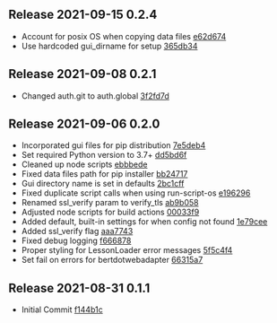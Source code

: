 ## Release 2021-09-15 0.2.4

- Account for posix OS when copying data files [e62d674](git@github.com:berttejeda/bert.bill/commit/e62d674d12f2b1ca1cbb767f8d06981982b84065)
- Use hardcoded gui_dirname for setup [365db34](git@github.com:berttejeda/bert.bill/commit/365db34837049f2d997ae324c805e2748cb6b4e0)

## Release 2021-09-08 0.2.1

- Changed auth.git to auth.global [3f2fd7d](git@github.com:berttejeda/bert.bill/commit/3f2fd7d3aef6cb2bae3c59bdad6ee4d790ad0e32)

## Release 2021-09-06 0.2.0

- Incorporated gui files for pip distribution [7e5deb4](git@github.com:berttejeda/bert.bill/commit/7e5deb4b9868543652d274bb8b3551f59214124f)
- Set required Python version to 3.7+ [dd5bd6f](git@github.com:berttejeda/bert.bill/commit/dd5bd6fff7283aa5b4116afc0b45e90697103cec)
- Cleaned up node scripts [ebbbede](git@github.com:berttejeda/bert.bill/commit/ebbbedeeaec10940c77565ad079929f18ef63686)
- Fixed data files path for pip installer [bb24717](git@github.com:berttejeda/bert.bill/commit/bb24717a637a0ec7c5dccaa9d541b106358a2b04)
- Gui directory name is set in defaults [2bc1cff](git@github.com:berttejeda/bert.bill/commit/2bc1cffb06cde7f4ae06cc21f9e50e9d5ee6683e)
- Fixed duplicate script calls when using run-script-os [e196296](git@github.com:berttejeda/bert.bill/commit/e1962960fac4e19b0877949962914676177726ac)
- Renamed ssl_verify param to verify_tls [ab9b058](git@github.com:berttejeda/bert.bill/commit/ab9b058c61f59ad3593efb029dd6ea6b6f3e1a7c)
- Adjusted node scripts for build actions [00033f9](git@github.com:berttejeda/bert.bill/commit/00033f97fd38916e42580db2b5490e150058f363)
- Added default, built-in settings for when config not found [1e79cee](git@github.com:berttejeda/bert.bill/commit/1e79cee0b93141c0f584a5cccb776df1d703631e)
- Added ssl_verify flag [aaa7743](git@github.com:berttejeda/bert.bill/commit/aaa7743c454ac4ea6a4c02f8dc85b8a763fc0419)
- Fixed debug logging [f666878](git@github.com:berttejeda/bert.bill/commit/f6668784bf0cfd98916680d8caabe8a57fdf404a)
- Proper styling for LessonLoader error messages [5f5c4f4](git@github.com:berttejeda/bert.bill/commit/5f5c4f476eb181091b576cbffe22ead15797b387)
- Set fail on errors for bertdotwebadapter [66315a7](git@github.com:berttejeda/bert.bill/commit/66315a7a75c87cf3d597c269819fdd7256ba1e89)

## Release 2021-08-31 0.1.1

- Initial Commit [f144b1c](git@github.com:berttejeda/bert.bill/commit/f144b1c993411a1e6cfa66b186d926c725db892d)
